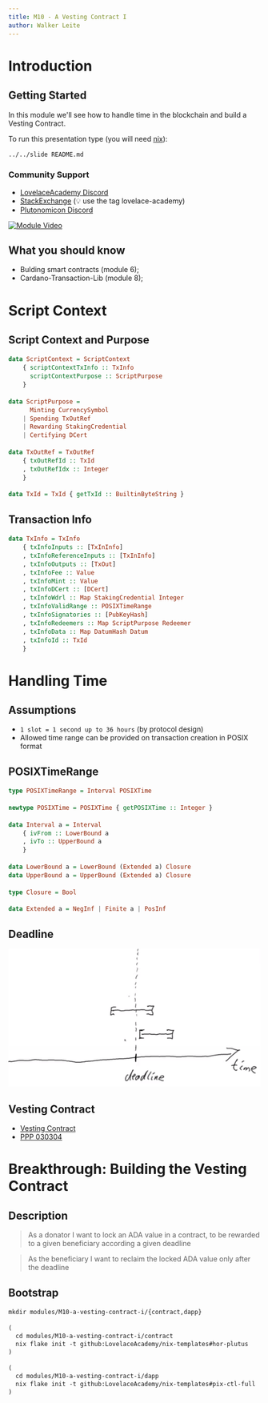 ```yaml
---
title: M10 - A Vesting Contract I
author: Walker Leite
---
```

# Introduction

## Getting Started

In this module we'll see how to handle time in the blockchain and build a Vesting Contract.

To run this presentation type (you will need [nix](https://nixos.org)):

```sh
../../slide README.md
```

### Community Support

- [LovelaceAcademy Discord](https://discord.gg/fWP9eGdfZ8)
- [StackExchange](https://cardano.stackexchange.com/) (:bulb: use the tag lovelace-academy)
- [Plutonomicon Discord](https://discord.gg/gGFdGaUE)

[![Module Video](https://img.youtube.com/vi/SiXIclFrc6k/0.jpg)](https://www.youtube.com/watch?v=SiXIclFrc6k&list=PLHJ1yaDcSSads9N7s5grkGZCzVsAjcsez)

## What you should know

- Bulding smart contracts (module 6);
- Cardano-Transaction-Lib (module 8);

# Script Context

## Script Context and Purpose

```haskell
data ScriptContext = ScriptContext
    { scriptContextTxInfo :: TxInfo
      scriptContextPurpose :: ScriptPurpose
    }

data ScriptPurpose =
      Minting CurrencySymbol
    | Spending TxOutRef
    | Rewarding StakingCredential
    | Certifying DCert

data TxOutRef = TxOutRef
    { txOutRefId :: TxId
    , txOutRefIdx :: Integer
    }

data TxId = TxId { getTxId :: BuiltinByteString }
```

## Transaction Info

```haskell
data TxInfo = TxInfo
    { txInfoInputs :: [TxInInfo]
    , txInfoReferenceInputs :: [TxInInfo]
    , txInfoOutputs :: [TxOut]
    , txInfoFee :: Value
    , txInfoMint :: Value
    , txInfoDCert :: [DCert]
    , txInfoWdrl :: Map StakingCredential Integer   
    , txInfoValidRange :: POSIXTimeRange
    , txInfoSignatories :: [PubKeyHash]
    , txInfoRedeemers :: Map ScriptPurpose Redeemer
    , txInfoData :: Map DatumHash Datum
    , txInfoId :: TxId
    }
```

# Handling Time

## Assumptions

- `1 slot = 1 second up to 36 hours` (by protocol design)
- Allowed time range can be provided on transaction creation in POSIX format

## POSIXTimeRange

```haskell
type POSIXTimeRange = Interval POSIXTime

newtype POSIXTime = POSIXTime { getPOSIXTime :: Integer }

data Interval a = Interval
    { ivFrom :: LowerBound a
    , ivTo :: UpperBound a
    }

data LowerBound a = LowerBound (Extended a) Closure	
data UpperBound a = UpperBound (Extended a) Closure	

type Closure = Bool

data Extended a = NegInf | Finite a	| PosInf
```

## Deadline

![deadline](images/001.png)

## Vesting Contract

- [Vesting Contract](https://plutus-pioneer-program.readthedocs.io/en/latest/pioneer/week3.html#example-vesting)
- [PPP 030304](https://www.youtube.com/watch?v=ae7U_yKIQ0Y)

# Breakthrough: Building the Vesting Contract

## Description

> As a donator I want to lock an ADA value in a contract, to be rewarded to a given beneficiary according a given deadline

> As the beneficiary I want to reclaim the locked ADA value only after the deadline

## Bootstrap

```
mkdir modules/M10-a-vesting-contract-i/{contract,dapp}

(
  cd modules/M10-a-vesting-contract-i/contract
  nix flake init -t github:LovelaceAcademy/nix-templates#hor-plutus
)

(
  cd modules/M10-a-vesting-contract-i/dapp
  nix flake init -t github:LovelaceAcademy/nix-templates#pix-ctl-full
)
```

